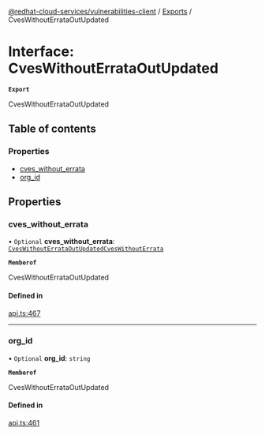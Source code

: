 [@redhat-cloud-services/vulnerabilities-client](../README.md) / [Exports](../modules.md) / CvesWithoutErrataOutUpdated

# Interface: CvesWithoutErrataOutUpdated

**`Export`**

CvesWithoutErrataOutUpdated

## Table of contents

### Properties

- [cves\_without\_errata](CvesWithoutErrataOutUpdated.md#cves_without_errata)
- [org\_id](CvesWithoutErrataOutUpdated.md#org_id)

## Properties

### cves\_without\_errata

• `Optional` **cves\_without\_errata**: [`CvesWithoutErrataOutUpdatedCvesWithoutErrata`](CvesWithoutErrataOutUpdatedCvesWithoutErrata.md)

**`Memberof`**

CvesWithoutErrataOutUpdated

#### Defined in

[api.ts:467](https://github.com/RedHatInsights/javascript-clients/blob/main/packages/vulnerabilities/api.ts#L467)

___

### org\_id

• `Optional` **org\_id**: `string`

**`Memberof`**

CvesWithoutErrataOutUpdated

#### Defined in

[api.ts:461](https://github.com/RedHatInsights/javascript-clients/blob/main/packages/vulnerabilities/api.ts#L461)

